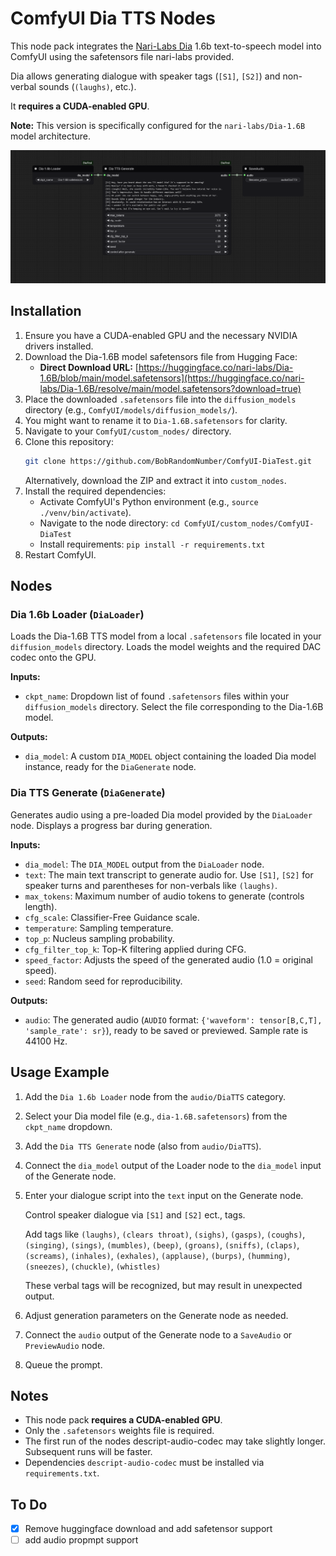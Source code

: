 # ComfyUI Dia TTS Nodes

This node pack integrates the [Nari-Labs Dia](https://github.com/nari-labs/dia) 1.6b text-to-speech model into ComfyUI using the safetensors file nari-labs provided.

Dia allows generating dialogue with speaker tags (`[S1]`, `[S2]`) and non-verbal sounds (`(laughs)`, etc.).

It **requires a CUDA-enabled GPU**.

**Note:** This version is specifically configured for the `nari-labs/Dia-1.6B` model architecture.

![DiaTTS Workflow](https://github.com/BobRandomNumber/ComfyUI-DiaTTS/blob/main/example_workflows/DiaTTS.png)

## Installation

1.  Ensure you have a CUDA-enabled GPU and the necessary NVIDIA drivers installed.
2.  Download the Dia-1.6B model safetensors file from Hugging Face:
    *   **Direct Download URL:** [https://huggingface.co/nari-labs/Dia-1.6B/blob/main/model.safetensors](https://huggingface.co/nari-labs/Dia-1.6B/resolve/main/model.safetensors?download=true)
3.  Place the downloaded `.safetensors` file into the `diffusion_models` directory (e.g., `ComfyUI/models/diffusion_models/`).
4.  You might want to rename it to `Dia-1.6B.safetensors` for clarity.
5.  Navigate to your `ComfyUI/custom_nodes/` directory.
6.  Clone this repository:
    ```bash
    git clone https://github.com/BobRandomNumber/ComfyUI-DiaTest.git
    ```
    Alternatively, download the ZIP and extract it into `custom_nodes`.
7.  Install the required dependencies:
    *   Activate ComfyUI's Python environment (e.g., `source ./venv/bin/activate`).
    *   Navigate to the node directory: `cd ComfyUI/custom_nodes/ComfyUI-DiaTest`
    *   Install requirements: `pip install -r requirements.txt`
8.  Restart ComfyUI.

## Nodes

### Dia 1.6b Loader (`DiaLoader`)

Loads the Dia-1.6B TTS model from a local `.safetensors` file located in your `diffusion_models` directory. Loads the model weights and the required DAC codec onto the GPU.

**Inputs:**

*   `ckpt_name`: Dropdown list of found `.safetensors` files within your `diffusion_models` directory. Select the file corresponding to the Dia-1.6B model.

**Outputs:**

*   `dia_model`: A custom `DIA_MODEL` object containing the loaded Dia model instance, ready for the `DiaGenerate` node.

### Dia TTS Generate (`DiaGenerate`)

Generates audio using a pre-loaded Dia model provided by the `DiaLoader` node. Displays a progress bar during generation.

**Inputs:**

*   `dia_model`: The `DIA_MODEL` output from the `DiaLoader` node.
*   `text`: The main text transcript to generate audio for. Use `[S1]`, `[S2]` for speaker turns and parentheses for non-verbals like `(laughs)`.
*   `max_tokens`: Maximum number of audio tokens to generate (controls length).
*   `cfg_scale`: Classifier-Free Guidance scale.
*   `temperature`: Sampling temperature.
*   `top_p`: Nucleus sampling probability.
*   `cfg_filter_top_k`: Top-K filtering applied during CFG.
*   `speed_factor`: Adjusts the speed of the generated audio (1.0 = original speed).
*   `seed`: Random seed for reproducibility.

**Outputs:**

*   `audio`: The generated audio (`AUDIO` format: `{'waveform': tensor[B,C,T], 'sample_rate': sr}`), ready to be saved or previewed. Sample rate is 44100 Hz.

## Usage Example

1.  Add the `Dia 1.6b Loader` node from the `audio/DiaTTS` category.
2.  Select your Dia model file (e.g., `dia-1.6B.safetensors`) from the `ckpt_name` dropdown.
3.  Add the `Dia TTS Generate` node (also from `audio/DiaTTS`).
4.  Connect the `dia_model` output of the Loader node to the `dia_model` input of the Generate node.
5.  Enter your dialogue script into the `text` input on the Generate node.
   
    Control speaker dialogue via `[S1]` and `[S2]` ect., tags.
    
    Add tags like `(laughs)`, `(clears throat)`, `(sighs)`, `(gasps)`, `(coughs)`, `(singing)`, `(sings)`, `(mumbles)`, `(beep)`, `(groans)`, `(sniffs)`, `(claps)`, `(screams)`, `(inhales)`, `(exhales)`, `(applause)`, `(burps)`, `(humming)`, `(sneezes)`, `(chuckle)`, `(whistles)`

    These verbal tags will be recognized, but may result in unexpected output.
   
7.  Adjust generation parameters on the Generate node as needed.
8.  Connect the `audio` output of the Generate node to a `SaveAudio` or `PreviewAudio` node.
9.  Queue the prompt.

## Notes

*   This node pack **requires a CUDA-enabled GPU**.
*   Only the `.safetensors` weights file is required.
*   The first run of the nodes descript-audio-codec may take slightly longer. Subsequent runs will be faster.
*   Dependencies `descript-audio-codec` must be installed via `requirements.txt`.

## To Do

- [x] Remove huggingface download and add safetensor support
- [ ] add audio propmpt support
